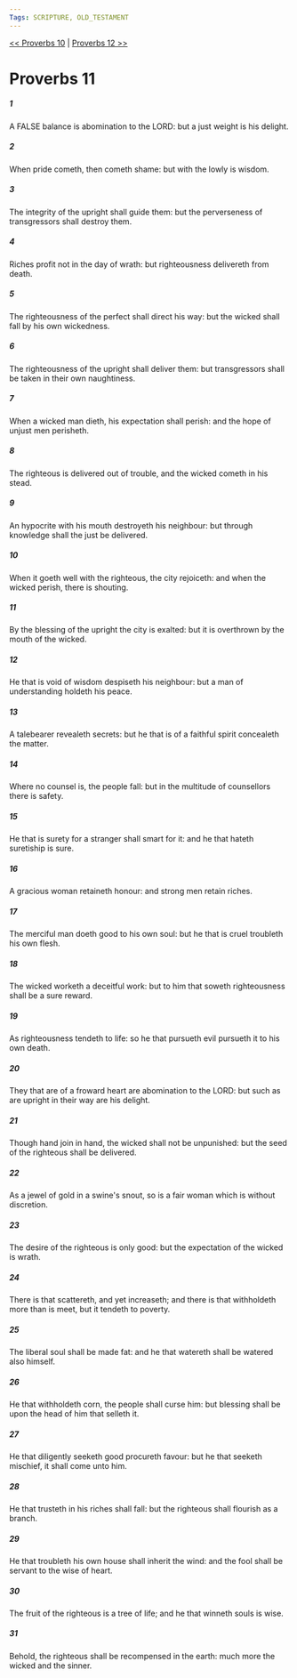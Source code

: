```yaml
---
Tags: SCRIPTURE, OLD_TESTAMENT
---
```


[<< Proverbs 10](OLD_TESTAMENT/20_Proverbs/Proverbs_10.md) | [Proverbs 12 >>](OLD_TESTAMENT/20_Proverbs/Proverbs_12.md)

# Proverbs 11

##### 1

A FALSE balance is abomination to the LORD: but a just weight is his delight.

##### 2

When pride cometh, then cometh shame: but with the lowly is wisdom.

##### 3

The integrity of the upright shall guide them: but the perverseness of transgressors shall destroy them.

##### 4

Riches profit not in the day of wrath: but righteousness delivereth from death.

##### 5

The righteousness of the perfect shall direct his way: but the wicked shall fall by his own wickedness.

##### 6

The righteousness of the upright shall deliver them: but transgressors shall be taken in their own naughtiness.

##### 7

When a wicked man dieth, his expectation shall perish: and the hope of unjust men perisheth.

##### 8

The righteous is delivered out of trouble, and the wicked cometh in his stead.

##### 9

An hypocrite with his mouth destroyeth his neighbour: but through knowledge shall the just be delivered.

##### 10

When it goeth well with the righteous, the city rejoiceth: and when the wicked perish, there is shouting.

##### 11

By the blessing of the upright the city is exalted: but it is overthrown by the mouth of the wicked.

##### 12

He that is void of wisdom despiseth his neighbour: but a man of understanding holdeth his peace.

##### 13

A talebearer revealeth secrets: but he that is of a faithful spirit concealeth the matter.

##### 14

Where no counsel is, the people fall: but in the multitude of counsellors there is safety.

##### 15

He that is surety for a stranger shall smart for it: and he that hateth suretiship is sure.

##### 16

A gracious woman retaineth honour: and strong men retain riches.

##### 17

The merciful man doeth good to his own soul: but he that is cruel troubleth his own flesh.

##### 18

The wicked worketh a deceitful work: but to him that soweth righteousness shall be a sure reward.

##### 19

As righteousness tendeth to life: so he that pursueth evil pursueth it to his own death.

##### 20

They that are of a froward heart are abomination to the LORD: but such as are upright in their way are his delight.

##### 21

Though hand join in hand, the wicked shall not be unpunished: but the seed of the righteous shall be delivered.

##### 22

As a jewel of gold in a swine's snout, so is a fair woman which is without discretion.

##### 23

The desire of the righteous is only good: but the expectation of the wicked is wrath.

##### 24

There is that scattereth, and yet increaseth; and there is that withholdeth more than is meet, but it tendeth to poverty.

##### 25

The liberal soul shall be made fat: and he that watereth shall be watered also himself.

##### 26

He that withholdeth corn, the people shall curse him: but blessing shall be upon the head of him that selleth it.

##### 27

He that diligently seeketh good procureth favour: but he that seeketh mischief, it shall come unto him.

##### 28

He that trusteth in his riches shall fall: but the righteous shall flourish as a branch.

##### 29

He that troubleth his own house shall inherit the wind: and the fool shall be servant to the wise of heart.

##### 30

The fruit of the righteous is a tree of life; and he that winneth souls is wise.

##### 31

Behold, the righteous shall be recompensed in the earth: much more the wicked and the sinner.
